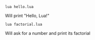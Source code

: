 ```
lua hello.lua
```

Will print "Hello, Lua!"

```
lua factorial.lua
```

Will ask for a number and print its factorial